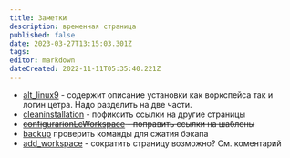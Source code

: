```yaml
---
title: Заметки
description: временная страница
published: false
date: 2023-03-27T13:15:03.301Z
tags: 
editor: markdown
dateCreated: 2022-11-11T05:35:40.221Z
---
```


- [alt_linux9](/ru/workspace/softInstal/alt_linux9) - содержит описание установки как воркспейса так и логин цетра. Надо разделить на две части.
- [cleaninstallation](/ru/workspace/cleaninstallation) - пофиксить ссылки на другие страницы
- ~~[configurarionLcWorkspace](/ru/workspace/workspace/configurarionLcWorkspace) - поправить ссылки на шаблоны~~
- [backup](/ru/workspace/maintenance/backup) проверить команды для сжатия бэкапа
- [add_workspace](/ru/workspace/maintenance/add_workspace) - сократить страницу возможно? См. коментарий